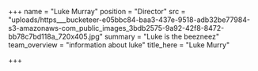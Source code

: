 +++
name = "Luke Murray"
position = "Director"
src = "uploads/https___bucketeer-e05bbc84-baa3-437e-9518-adb32be77984-s3-amazonaws-com_public_images_3bdb2575-9a92-42f8-8472-bb78c7bd118a_720x405.jpg"
summary = "Luke is the beezneez"
team_overview = "information about luke"
title_here = "Luke Murry"

+++

